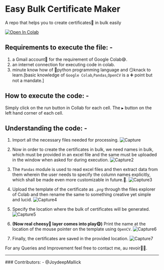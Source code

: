 # Easy Bulk Certificate Maker
A repo that helps you to create certificates📑 in bulk easily

[![Open In Colab](https://colab.research.google.com/assets/colab-badge.svg)](https://colab.research.google.com/gist/zameel7/1fc832872ca614d0bbc27b6ac4fd853e/autocertificate.ipynb)

## Requirements to execute the file: -
  1. a Gmail account💌 for the requirement of Google Colab😅.
  2. an internet connection for executing code in colab.
  3. minute know how of 🐍python programming language  and 😏knack to learn.[basic knowledge of ```Google Colab```,```Pandas```,```OpenCV``` is a ➕ point but not a mandate.]
  
## How to execute the code: -

Simply click on the run button in Collab for each cell. The ```▶``` button on the left hand corner of each cell.


## Understanding the code: -

1. Import all the necessary files needed for processing.
![Capture](https://user-images.githubusercontent.com/94801952/196329173-5698a1d0-7950-4ba5-adbf-7ccdde79530c.PNG)

2. Now in order to create the certificates in bulk, we need names in bulk, which must be provided in an excel file and the same must be uploaded in the window when asked for during execution.
![Capture2](https://user-images.githubusercontent.com/94801952/196329358-13eb87f3-72ec-4050-9ac9-1e2e1a98ae57.PNG)

3. The ```Pandas``` module is used to read excel files and then extract data from them wherein the user needs to specify the column names explicitly, which shall be made even more customizable in future.🔮.
![Capture3](https://user-images.githubusercontent.com/94801952/196329490-7cdd0375-3349-46f4-ba4a-a7a27bfec2dd.PNG)

4. Upload the template of the certificate as *```.png```* through the files explorer of Colab and then rename the same to something creative yet simple and lucid.
![Capture4](https://user-images.githubusercontent.com/94801952/196329637-67fb5604-af0a-4531-ad05-67510a8fbbb0.PNG)

5. Specify the location where the bulk of certificates will be generated.
![Capture5](https://user-images.githubusercontent.com/94801952/196329713-7384486f-81f9-4e42-8814-f23f8d5a2157.PNG)

6. **(Now real cheesy🧀 layer comes into play😋)** Print the name at the location of the mouse pointer on the template using ```OpenCV```.
![Capture6](https://user-images.githubusercontent.com/94801952/196329895-7d80ad44-c576-4837-ab4d-ea53d13e7165.PNG)

7. Finally, the certificates are saved in the provided location.
![Capture7](https://user-images.githubusercontent.com/94801952/196329948-e3d7ac75-f773-4219-9059-04297f7d7798.PNG)


For any Queries and Improvement feel free to contact me, au revoir👋🏼.

<hr>
### Contributors:
- @JoydeepMallick
